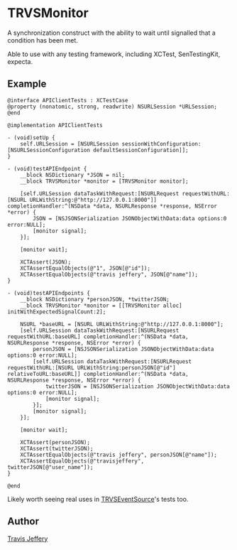 # TRVSMonitor

A synchronization construct with the ability to wait until signalled that a condition has been met.

Able to use with any testing framework, including XCTest, SenTestingKit, expecta.

## Example

``` objc
@interface APIClientTests : XCTestCase
@property (nonatomic, strong, readwrite) NSURLSession *URLSession;
@end

@implementation APIClientTests

- (void)setUp {
    self.URLSession = [NSURLSession sessionWithConfiguration:[NSURLSessionConfiguration defaultSessionConfiguration]];
}

- (void)testAPIEndpoint {
    __block NSDictionary *JSON = nil;
    __block TRVSMonitor *monitor = [TRVSMonitor monitor];

    [self.URLSession dataTaskWithRequest:[NSURLRequest requestWithURL:[NSURL URLWithString:@"http://127.0.0.1:8000"]] completionHandler:^(NSData *data, NSURLResponse *response, NSError *error) {
        JSON = [NSJSONSerialization JSONObjectWithData:data options:0 error:NULL];
        [monitor signal];
    }];

    [monitor wait];

    XCTAssert(JSON);
    XCTAssertEqualObjects(@"1", JSON[@"id"]);
    XCTAssertEqualObjects(@"travis jeffery", JSON[@"name"]);
}

- (void)testAPIEndpoints {
    __block NSDictionary *personJSON, *twitterJSON;
    __block TRVSMonitor *monitor = [[TRVSMonitor alloc] initWithExpectedSignalCount:2];

    NSURL *baseURL = [NSURL URLWithString:@"http://127.0.0.1:8000"];
    [self.URLSession dataTaskWithRequest:[NSURLRequest requestWithURL:baseURL] completionHandler:^(NSData *data, NSURLResponse *response, NSError *error) {
        personJSON = [NSJSONSerialization JSONObjectWithData:data options:0 error:NULL];
        [self.URLSession dataTaskWithRequest:[NSURLRequest requestWithURL:[NSURL URLWithString:personJSON[@"id"] relativeToURL:baseURL]] completionHandler:^(NSData *data, NSURLResponse *response, NSError *error) {
            twitterJSON = [NSJSONSerialization JSONObjectWithData:data options:0 error:NULL];
            [monitor signal];
        }];
        [monitor signal];
    }];

    [monitor wait];

    XCTAssert(personJSON);
    XCTAssert(twitterJSON);
    XCTAssertEqualObjects(@"travis jeffery", personJSON[@"name"]);
    XCTAssertEqualObjects(@"travisjeffery", twitterJSON[@"user_name"]);
}

@end
```

Likely worth seeing real uses in [TRVSEventSource](http://github.com/travisjeffery/TRVSEventSource)'s tests too.

## Author

[Travis Jeffery](http://twitter.com/travisjeffery)